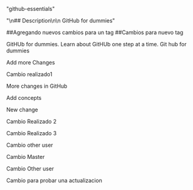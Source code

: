 "github-essentials" 

"\n## Description\n\n GitHub for dummies" 

##Agregando nuevos cambios para un tag
##Cambios para nuevo tag

GitHUb for dummies. Learn about GitHUb one step at a time.
Git hub for dummies

Add more Changes

Cambio realizado1

More changes in GitHub

Add concepts

New change

Cambio Realizado 2

Cambio Realizado 3


Cambio other user

Cambio Master

Cambio Other user

Cambio para probar una actualizacion

